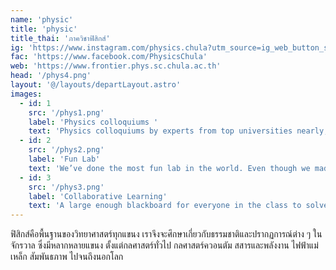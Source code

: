 ```yaml
---
name: 'physic'
title: 'physic'
title_thai: 'ภาควิชาฟิสิกส์'
ig: 'https://www.instagram.com/physics.chula?utm_source=ig_web_button_share_sheet&igsh=ZDNlZDc0MzIxNw=='
fac: 'https://www.facebook.com/PhysicsChula'
web: 'https://www.frontier.phys.sc.chula.ac.th'
้head: '/phys4.png'
layout: '@/layouts/departLayout.astro'
images:
  - id: 1
    src: '/phys1.png'
    label: 'Physics colloquiums '
    text: 'Physics colloquiums by experts from top universities nearly, offer students opportunities for academic discussions.'
  - id: 2
    src: '/phys2.png'
    label: 'Fun Lab'
    text: 'We’ve done the most fun lab in the world. Even though we made it explode and caught fire multiple times, we’re still safe.'
  - id: 3
    src: '/phys3.png'
    label: 'Collaborative Learning'
    text: 'A large enough blackboard for everyone in the class to solve problems together! What a golden opportunity!'
---
```

ฟิสิกส์คือพื้นฐานของวิทยาศาสตร์ทุกแขนง เราจึงจะศึกษาเกี่ยวกับธรรมชาติและปรากฏการณ์ต่าง ๆ ในจักรวาล ซึ่งมีหลากหลายแขนง ตั้งแต่กลศาสตร์ทั่วไป กลศาสตร์ควอนตัม สสารและพลังงาน ไฟฟ้าแม่เหล็ก สัมพันธภาพ ไปจนถึงนอกโลก